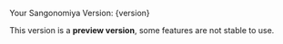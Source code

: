 Your Sangonomiya Version: {version}

This version is a **preview version**, some features are not stable to use.